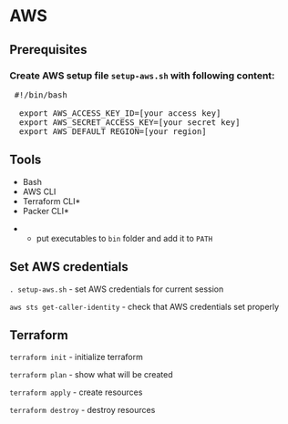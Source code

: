 # AWS

## Prerequisites

### Create AWS setup file `setup-aws.sh` with following content:
<pre> #!/bin/bash

  export AWS_ACCESS_KEY_ID=[your access key]
  export AWS_SECRET_ACCESS_KEY=[your secret key]
  export AWS_DEFAULT_REGION=[your region]
</pre>

## Tools
  - Bash
  - AWS CLI
  - Terraform CLI*
  - Packer CLI*

  * - put executables to `bin` folder and add it to `PATH`

## Set AWS credentials
`. setup-aws.sh` - set AWS credentials for current session

`aws sts get-caller-identity` - check that AWS credentials set properly

## Terraform

`terraform init` - initialize terraform

`terraform plan` - show what will be created

`terraform apply` - create resources

`terraform destroy` - destroy resources
